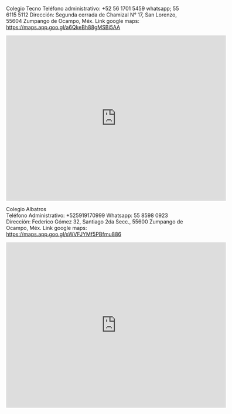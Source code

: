 Colegio Tecno
Teléfono administrativo: +52 56 1701 5459
whatsapp; 55 6115 5112
Dirección: Segunda cerrada de Chamizal N° 17, San Lorenzo, 55604 Zumpango de Ocampo, Méx.
Link google maps: https://maps.app.goo.gl/a6QkeBh88gMSBi5AA

<iframe src="https://www.google.com/maps/embed?pb=!1m18!1m12!1m3!1d3754.0251577702224!2d-99.09010401871414!3d19.796530658818554!2m3!1f0!2f0!3f0!3m2!1i1024!2i768!4f13.1!3m3!1m2!1s0x85d18c11699e1615%3A0xebe1298c4a8d43d3!2sColegio%20Tecnoalbatros!5e0!3m2!1ses!2smx!4v1751223344393!5m2!1ses!2smx" width="600" height="450" style="border:0;" allowfullscreen="" loading="lazy" referrerpolicy="no-referrer-when-downgrade"></iframe>

Colegio Albatros  
Teléfono Administrativo: +525919170999
Whatsapp: 55 8598 0923
Dirección: Federico Gómez 32, Santiago 2da Secc., 55600 Zumpango de Ocampo, Méx.
Link google maps: https://maps.app.goo.gl/sWVFJYMf5PBfmu886

<iframe src="https://www.google.com/maps/embed?pb=!1m18!1m12!1m3!1d736.3256471056517!2d-99.0979828258403!3d19.79902237612142!2m3!1f0!2f0!3f0!3m2!1i1024!2i768!4f13.1!3m3!1m2!1s0x85d18eaa00d9093b%3A0x8f807d11f48ed441!2sGrupo%20Cultural%20Albatros!5e0!3m2!1ses!2smx!4v1751222870431!5m2!1ses!2smx" width="600" height="450" style="border:0;" allowfullscreen="" loading="lazy" referrerpolicy="no-referrer-when-downgrade"></iframe>
